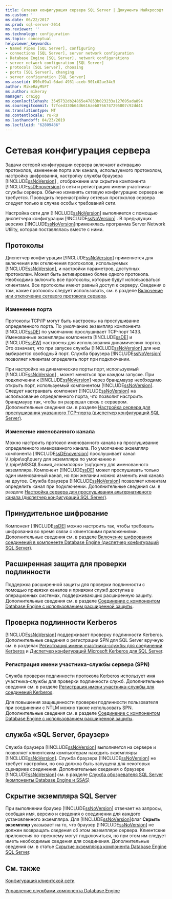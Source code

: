 ```yaml
---
title: Сетевая конфигурация сервера SQL Server | Документы Майкрософт
ms.custom: ''
ms.date: 06/22/2017
ms.prod: sql-server-2014
ms.reviewer: ''
ms.technology: configuration
ms.topic: conceptual
helpviewer_keywords:
- Named Pipes [SQL Server], configuring
- connections [SQL Server], server network configuration
- Database Engine [SQL Server], network configurations
- server network configuration [SQL Server]
- protocols [SQL Server], choosing
- ports [SQL Server], changing
- server configuration [SQL Server]
ms.assetid: 890c09a1-6dad-4931-aceb-901c02ae34c5
author: MikeRayMSFT
ms.author: mikeray
manager: craigg
ms.openlocfilehash: 3545732db24865e47853b023233a127695ada894
ms.sourcegitcommit: f7fced330b64d6616aeb8766747295807c92dd41
ms.translationtype: MT
ms.contentlocale: ru-RU
ms.lasthandoff: 04/23/2019
ms.locfileid: "62809486"
---
```

# <a name="server-network-configuration"></a>Сетевая конфигурация сервера
  Задачи сетевой конфигурации сервера включают активацию протоколов, изменение порта или канала, используемого протоколом, настройку шифрования, настройку службы браузера [!INCLUDE[ssNoVersion](../../includes/ssnoversion-md.md)] , отображение или скрытие компонента [!INCLUDE[ssDEnoversion](../../includes/ssdenoversion-md.md)] в сети и регистрацию имени участника-службы сервера. Обычно изменять сетевую конфигурацию сервера не требуется. Проводить перенастройку сетевых протоколов сервера следует только в случае особых требований сети.  
  
 Настройка сети для [!INCLUDE[ssNoVersion](../../includes/ssnoversion-md.md)] выполняется с помощью диспетчера конфигурации [!INCLUDE[ssNoVersion](../../includes/ssnoversion-md.md)] . В предыдущих версиях [!INCLUDE[ssNoVersion](../../includes/ssnoversion-md.md)]применялась программа Server Network Utility, которая поставлялась вместе с ними.  
  
## <a name="protocols"></a>Протоколы  
 Диспетчер конфигурации [!INCLUDE[ssNoVersion](../../includes/ssnoversion-md.md)] применяется для включения или отключения протоколов, используемых [!INCLUDE[ssNoVersion](../../includes/ssnoversion-md.md)], и настройки параметров, доступных протоколам. Может быть активировано более одного протокола. Необходимо включить все протоколы, которые будут использоваться клиентами. Все протоколы имеют равный доступ к серверу. Сведения о том, какие протоколы следует использовать, см. в разделе [Включение или отключение сетевого протокола сервера](enable-or-disable-a-server-network-protocol.md).  
  
### <a name="changing-a-port"></a>Изменение порта  
 Протоколы TCP/IP могут быть настроены на прослушивание определенного порта. По умолчанию экземпляр компонента [!INCLUDE[ssDE](../../includes/ssde-md.md)] по умолчанию прослушивает TCP-порт 1433. Именованные экземпляры компонента [!INCLUDE[ssDE](../../includes/ssde-md.md)] и [!INCLUDE[ssEW](../../includes/ssew-md.md)] настроены для использования динамических портов. Это означает, что при запуске службы [!INCLUDE[ssNoVersion](../../includes/ssnoversion-md.md)] для них выбирается свободный порт. Служба браузера [!INCLUDE[ssNoVersion](../../includes/ssnoversion-md.md)] позволяет клиентам определить порт при подключении.  
  
 При настройке на динамические порты порт, используемый [!INCLUDE[ssNoVersion](../../includes/ssnoversion-md.md)] , может меняться при каждом запуске. При подключении к [!INCLUDE[ssNoVersion](../../includes/ssnoversion-md.md)] через брандмауэр необходимо открыть порт, используемый компонентом [!INCLUDE[ssNoVersion](../../includes/ssnoversion-md.md)]. Следует настраивать компонент [!INCLUDE[ssNoVersion](../../includes/ssnoversion-md.md)] на использование определенного порта, что позволит настроить брандмауэр так, чтобы он разрешал связь с сервером. Дополнительные сведения см. в разделе [Настройка сервера для прослушивания указанного TCP-порта (диспетчер конфигураций SQL Server)](configure-a-server-to-listen-on-a-specific-tcp-port.md).  
  
### <a name="changing-a-named-pipe"></a>Изменение именованного канала  
 Можно настроить протокол именованного канала на прослушивание определенного именованного канала. По умолчанию экземпляр компонента [!INCLUDE[ssDEnoversion](../../includes/ssdenoversion-md.md)] прослушивает канал \\\\.\pipe\sql\query для экземпляра по умолчанию и \\\\.\pipe\MSSQL$*\<имя_экземпляра>* \sql\query для именованного экземпляра. Компонент [!INCLUDE[ssDE](../../includes/ssde-md.md)] может прослушивать только один именованный канал, но при желании можно изменить имя канала на другое. Служба браузера [!INCLUDE[ssNoVersion](../../includes/ssnoversion-md.md)] позволяет клиентам определить канал при подключении. Дополнительные сведения см. в разделе [Настройка сервера для прослушивания альтернативного канала (диспетчер конфигураций SQL Server)](configure-a-server-to-listen-on-an-alternate-pipe.md).  
  
## <a name="force-encryption"></a>Принудительное шифрование  
 Компонент [!INCLUDE[ssDE](../../includes/ssde-md.md)] можно настроить так, чтобы требовать шифрования во время связи с клиентскими приложениями. Дополнительные сведения см. в разделе [Включение шифрования соединений в компоненте Database Engine (диспетчер конфигураций SQL Server)](enable-encrypted-connections-to-the-database-engine.md).  
  
## <a name="extended-protection-for-authentication"></a>Расширенная защита для проверки подлинности  
 Поддержка расширенной защиты для проверки подлинности с помощью привязки каналов и привязки служб доступна в операционных системах, поддерживающих расширенную защиту. Дополнительные сведения см. в разделе [Соединение с компонентом Database Engine с использованием расширенной защиты](connect-to-the-database-engine-using-extended-protection.md).  
  
## <a name="authenticating-by-using-kerberos"></a>Проверка подлинности Kerberos  
 [!INCLUDE[ssNoVersion](../../includes/ssnoversion-md.md)] поддерживает проверку подлинности Kerberos. Дополнительные сведения о регистрации SPN для SQL Server вручную см. в разделах [Регистрация имени участника-службы для соединений Kerberos](register-a-service-principal-name-for-kerberos-connections.md) и [Диспетчер конфигураций Microsoft Kerberos для SQL Server](https://www.microsoft.com/download/details.aspx?id=39046).  
  
### <a name="registering-a-server-principal-name-spn"></a>Регистрация имени участника-службы сервера (SPN)  
 Служба проверки подлинности протокола Kerberos использует имя участника-службы для проверки подлинности служб. Дополнительные сведения см. в разделе [Регистрация имени участника-службы для соединений Kerberos](register-a-service-principal-name-for-kerberos-connections.md).  
  
 Для повышения защищенности проверки подлинности пользователя при соединении с NTLM можно также использовать SPN. Дополнительные сведения см. в разделе [Соединение с компонентом Database Engine с использованием расширенной защиты](connect-to-the-database-engine-using-extended-protection.md).  
  
## <a name="sql-server-browser-service"></a>служба «SQL Server, браузер»  
 Служба браузера [!INCLUDE[ssNoVersion](../../includes/ssnoversion-md.md)] выполняется на сервере и позволяет клиентским компьютерам находить экземпляры [!INCLUDE[ssNoVersion](../../includes/ssnoversion-md.md)]. Служба браузера [!INCLUDE[ssNoVersion](../../includes/ssnoversion-md.md)] не требует настройки, но она должна быть запущена для некоторых сценариев соединения. Дополнительные сведения о браузере [!INCLUDE[ssNoVersion](../../includes/ssnoversion-md.md)] см. в разделе [Служба обозревателя SQL Server (компоненты Database Engine и SSAS)](sql-server-browser-service-database-engine-and-ssas.md)  
  
## <a name="hiding-sql-server"></a>Скрытие экземпляра SQL Server  
 При выполнении браузер [!INCLUDE[ssNoVersion](../../includes/ssnoversion-md.md)] отвечает на запросы, сообщая имя, версию и сведения о соединении для каждого установленного экземпляра. Для [!INCLUDE[ssNoVersion](../../includes/ssnoversion-md.md)]флаг **Скрыть экземпляр** указывает на то, что браузер [!INCLUDE[ssNoVersion](../../includes/ssnoversion-md.md)] не должен возвращать сведения об этом экземпляре сервера. Клиентские приложения по-прежнему могут подключиться, но при этом им следует иметь необходимые сведения для соединения. Дополнительные сведения см. в статье [Скрытие экземпляра компонента Database Engine SQL Server](../sql-server-database-engine-overview.md).  
  
## <a name="related-content"></a>См. также  
 [Конфигурация клиентской сети](client-network-configuration.md)  
  
 [Управление службами компонента Database Engine](manage-the-database-engine-services.md)  
  
  
